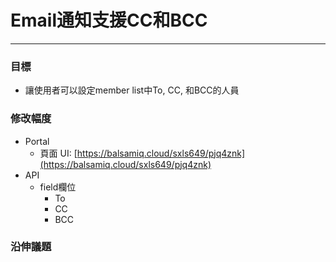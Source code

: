 # Email通知支援CC和BCC

---

### 目標

* 讓使用者可以設定member list中To, CC, 和BCC的人員

### 修改幅度

* Portal
  * 頁面 UI: [https://balsamiq.cloud/sxls649/pjq4znk](https://balsamiq.cloud/sxls649/pjq4znk)
* API
  * field欄位
    * To
    * CC
    * BCC

### 沿伸議題



